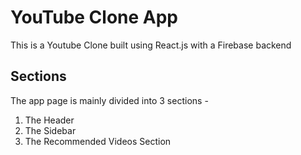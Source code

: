 # YouTube Clone App

This is a Youtube Clone built using React.js with a Firebase backend

## Sections
The app page is mainly divided into 3 sections -<br>
1. The Header
2. The Sidebar
3. The Recommended Videos Section